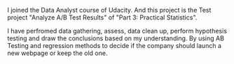 I joined the Data Analyst course of Udacity. And this project is the Test project "Analyze A/B Test Results" of "Part 3: Practical Statistics". 

I have perfromed data gathering, assess, data clean up, perform hypothesis testing and draw the conclusions based on my understanding. By using AB Testing and regression methods to decide if the company should launch a new webpage or keep the old one.